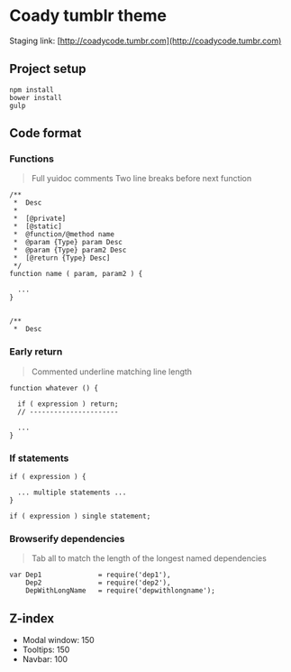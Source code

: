 # Coady tumblr theme

Staging link: [http://coadycode.tumbr.com](http://coadycode.tumbr.com)

## Project setup

```
npm install
bower install
gulp
```

## Code format

### Functions
> Full yuidoc comments
> Two line breaks before next function

```
/**
 *  Desc
 *
 *  [@private]
 *  [@static]
 *  @function/@method name 
 *  @param {Type} param Desc
 *  @param {Type} param2 Desc
 *  [@return {Type} Desc]
 */
function name ( param, param2 ) {
  
  ...
}


/**
 *  Desc
```

### Early return
> Commented underline matching line length

```
function whatever () {
  
  if ( expression ) return;
  // ----------------------

  ...
}
```

### If statements

```
if ( expression ) {
  
  ... multiple statements ...
}

if ( expression ) single statement;
```

### Browserify dependencies
> Tab all to match the length of the longest named dependencies

```
var Dep1              = require('dep1'),
    Dep2              = require('dep2'),
    DepWithLongName   = require('depwithlongname');
```

## Z-index

- Modal window: 150
- Tooltips: 150
- Navbar: 100
